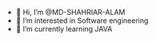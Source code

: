 - 👋 Hi, I’m @MD-SHAHRIAR-ALAM
- 👀 I’m interested in Software engineering
- 🌱 I’m currently learning JAVA

<!---
MD-SHAHRIAR-ALAM/MD-SHAHRIAR-ALAM is a ✨ special ✨ repository because its `README.md` (this file) appears on your GitHub profile.
You can click the Preview link to take a look at your changes.
--->
